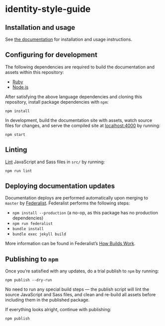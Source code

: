 # identity-style-guide

## Installation and usage

See [the documentation](https://federalist-proxy.app.cloud.gov/site/18f/identity-style-guide/) for installation and usage instructions.

## Configuring for development

The following dependencies are required to build the documentation and assets within this repository:

- [Ruby](.ruby-version)
- [Node.js](.nvmrc)

After satisfying the above language dependencies and cloning this repository, install package dependencies with `npm`:

```
npm install
```

In development, build the documentation site with assets, watch source files for changes, and serve the compiled site at [localhost:4000](http://localhost:4000) by running:

```
npm start
```

## Linting

[Lint](https://en.wikipedia.org/wiki/Lint_(software)) JavaScript and Sass files in `src/` by running:

```
npm run lint
```

## Deploying documentation updates

Documentation deploys are performed automatically upon merging to `master` by [Federalist](https://federalist.18f.gov/). Federalist performs the following steps:

- `npm install --production` (a no-op, as this package has no production dependencies)
- `npm run federalist`
- `bundle install`
- `bundle exec jekyll build`

More information can be found in Federalist’s [How Builds Work](https://federalist-docs.18f.gov/pages/how-federalist-works/how-builds-work/).

## Publishing to `npm`

Once you’re satisfied with any updates, do a trial publish to `npm` by running:

```
npm publish --dry-run
```

No need to run any special build steps — the publish script will lint the source JavaScript and Sass files, and clean and re-build all assets before including them in the published package.

If everything looks alright, continue with publishing:

```
npm publish
```
